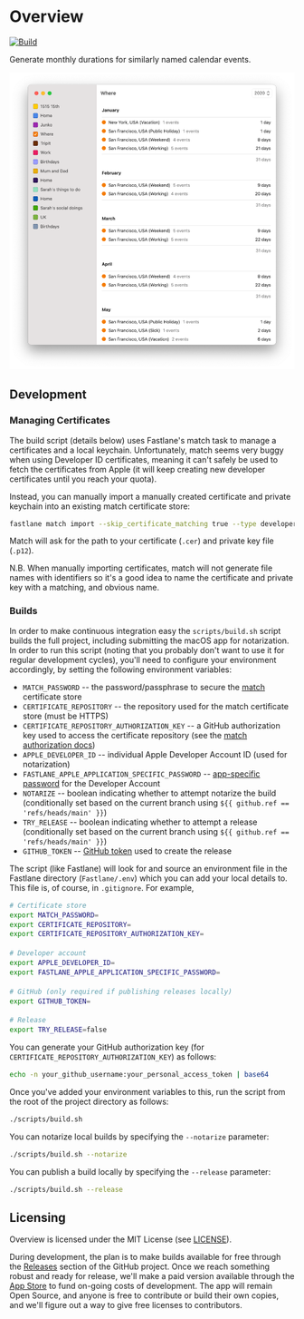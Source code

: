 # Overview

[![Build](https://github.com/jbmorley/overview/actions/workflows/build.yaml/badge.svg)](https://github.com/jbmorley/overview/actions/workflows/build.yaml)

Generate monthly durations for similarly named calendar events.

![Screenshot](screenshot.png)

## Development

### Managing Certificates

The build script (details below) uses Fastlane's match task to manage a certificates and a local keychain. Unfortunately, match seems very buggy when using Developer ID certificates, meaning it can't safely be used to fetch the certificates from Apple (it will keep creating new developer certificates until you reach your quota).

Instead, you can manually import a manually created certificate and private keychain into an existing match certificate store:

```bash
fastlane match import --skip_certificate_matching true --type developer_id
```

Match will ask for the path to your certificate (`.cer`) and private key file (`.p12`).

N.B. When manually importing certificates, match will not generate file names with identifiers so it's a good idea to name the certificate and private key with a matching, and obvious name.

### Builds

In order to make continuous integration easy the `scripts/build.sh` script builds the full project, including submitting the macOS app for notarization. In order to run this script (noting that you probably don't want to use it for regular development cycles), you'll need to configure your environment accordingly, by setting the following environment variables:

- `MATCH_PASSWORD` -- the password/passphrase to secure the [match](https://docs.fastlane.tools/actions/match/) certificate store
- `CERTIFICATE_REPOSITORY` -- the repository used for the match certificate store (must be HTTPS)
- `CERTIFICATE_REPOSITORY_AUTHORIZATION_KEY` -- a GitHub authorization key used to access the certificate repository (see the [match authorization docs](https://docs.fastlane.tools/actions/match/#git-storage-on-github))
- `APPLE_DEVELOPER_ID` -- individual Apple Developer Account ID (used for notarization)
- `FASTLANE_APPLE_APPLICATION_SPECIFIC_PASSWORD` -- [app-specific password](https://support.apple.com/en-us/HT204397) for the Developer Account
- `NOTARIZE` -- boolean indicating whether to attempt notarize the build (conditionally set based on the current branch using `${{ github.ref == 'refs/heads/main' }}`)
- `TRY_RELEASE` -- boolean indicating whether to attempt a release (conditionally set based on the current branch using `${{ github.ref == 'refs/heads/main' }}`)
- `GITHUB_TOKEN` -- [GitHub token](https://docs.github.com/en/github/authenticating-to-github/creating-a-personal-access-token) used to create the release

The script (like Fastlane) will look for and source an environment file in the Fastlane directory (`Fastlane/.env`) which you can add your local details to. This file is, of course, in `.gitignore`. For example,

```bash
# Certificate store
export MATCH_PASSWORD=
export CERTIFICATE_REPOSITORY=
export CERTIFICATE_REPOSITORY_AUTHORIZATION_KEY=

# Developer account
export APPLE_DEVELOPER_ID=
export FASTLANE_APPLE_APPLICATION_SPECIFIC_PASSWORD=

# GitHub (only required if publishing releases locally)
export GITHUB_TOKEN=

# Release
export TRY_RELEASE=false
```

You can generate your GitHub authorization key (for `CERTIFICATE_REPOSITORY_AUTHORIZATION_KEY`) as follows:

```bash
echo -n your_github_username:your_personal_access_token | base64
```

Once you've added your environment variables to this, run the script from the root of the project directory as follows:

```bash
./scripts/build.sh
```

You can notarize local builds by specifying the `--notarize` parameter:

```bash
./scripts/build.sh --notarize
```

You can publish a build locally by specifying the `--release` parameter:

```bash
./scripts/build.sh --release
```

## Licensing

Overview is licensed under the MIT License (see [LICENSE](LICENSE)).

During development, the plan is to make builds available for free through the [Releases](https://github.com/jbmorley/overview/releases) section of the GitHub project. Once we reach something robust and ready for release, we'll make a paid version available through the [App Store](https://www.apple.com/app-store/) to fund on-going costs of development. The app will remain Open Source, and anyone is free to contribute or build their own copies, and we'll figure out a way to give free licenses to contributors.
